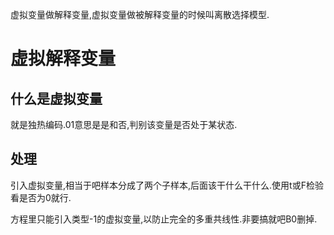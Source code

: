 
虚拟变量做解释变量,虚拟变量做被解释变量的时候叫离散选择模型.

# 虚拟解释变量

## 什么是虚拟变量

就是独热编码.01意思是是和否,判别该变量是否处于某状态.

## 处理

引入虚拟变量,相当于吧样本分成了两个子样本,后面该干什么干什么.使用t或F检验看是否为0就行.

方程里只能引入类型-1的虚拟变量,以防止完全的多重共线性.非要搞就吧B0删掉.
